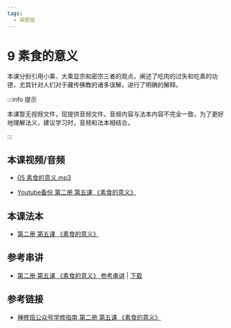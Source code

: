 ```yaml
---
tags:
  - 闻思班
---
```


# 9 素食的意义

本课分别引用小乘、大乘显宗和密宗三者的观点，阐述了吃肉的过失和吃素的功德，尤其针对人们对于藏传佛教的诸多误解，进行了明确的解释。

:::info 提示

本课暂无视频文件，现提供音频文件。音频内容与法本内容不完全一致，为了更好地理解法义，建议学习时，音频和法本相结合。

:::

## 本课视频/音频

* [05 素食的意义.mp3](https://s3.ca-central-1.wasabisys.com/hddata/f.huidengchanxiu.net/jmy/%e6%85%a7%e7%81%af%e7%a6%85%e4%bf%ae%e8%af%be/%e6%85%a7%e7%81%af%e7%a6%85%e4%bf%ae%e8%af%be%e7%ac%ac%e4%ba%8c%e5%86%8c/05%20%e7%b4%a0%e9%a3%9f%e7%9a%84%e6%84%8f%e4%b9%89.mp3)

* [Youtube备份 第二册 第五课 《素食的意义》](https://www.youtube.com/watch?v=M70EdwrcQwQ&list=PL7aUyQTIJqAjD33MPzguoKwShqtttVmg9&index=11)
  
## 本课法本

* [第二册 第五课 《素食的意义》](/books/b2/2-04)

## 参考串讲

* [第二册 第五课 《素食的意义》 参考串讲](http://view.officeapps.live.com/op/view.aspx?src=https://s3.ca-central-1.wasabisys.com/hddata/f.huidengchanxiu.net/hdv/d/hdcxk/chj/第二册第5课素食的意义.pptx) | [下载](https://s3.ca-central-1.wasabisys.com/hddata/f.huidengchanxiu.net/hdv/d/hdcxk/chj/第二册第5课素食的意义.pptx)

## 参考链接

* [禅修班公众号学修指南 第二册 第五课 《素食的意义》](https://mp.weixin.qq.com/s?__biz=MzI2NTQ1NDcxNg==&mid=2247483776&idx=1&sn=c4568de651d0616c5b9192e1616ae722&scene=19#wechat_redirect)
